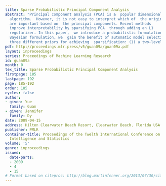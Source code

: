 ```yaml
---
title: Sparse Probabilistic Principal Component Analysis
abstract: "Principal component analysis (PCA) is a  popular dimensionality reduction
  algorithm.  However, it is not easy to interpret which of  the original features
  are important based on  the principal components. Recent methods
  improve interpretability by sparsifying PCA  through adding an L1
  regularizer. In this paper,  we introduce a probabilistic formulation  for sparse PCA. By presenting sparse PCA  as a probabilistic
  Bayesian formulation, we  gain the benefit of automatic model selection.  We examine
  three different priors for achieving  sparsification: (1) a two-level hierarchical prior equivalent to a Laplacian distribution  and consequently to an L1 regularization, (2)  an inverse-Gaussian prior, and (3) a Jeffrey’s  prior. We learn these models by applying  variational inference. Our experiments verify  that indeed our sparse probabilistic model  results in a sparse PCA solution."
pdf: http://proceedings.mlr.press/v5/guan09a/guan09a.pdf
layout: inproceedings
series: Proceedings of Machine Learning Research
id: guan09a
month: 0
tex_title: Sparse Probabilistic Principal Component Analysis
firstpage: 185
lastpage: 192
page: 185-192
order: 185
cycles: false
author:
- given: Yue
  family: Guan
- given: Jennifer
  family: Dy
date: 2009-04-15
address: Hilton Clearwater Beach Resort, Clearwater Beach, Florida USA
publisher: PMLR
container-title: Proceedings of the Twelth International Conference on Artificial
  Intelligence and Statistics
volume: '5'
genre: inproceedings
issued:
  date-parts:
  - 2009
  - 4
  - 15
# Format based on citeproc: http://blog.martinfenner.org/2013/07/30/citeproc-yaml-for-bibliographies/
---
```

